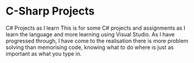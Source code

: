 # C-Sharp Projects
 C# Projects as I learn
This is for some C# projects and assignments as I learn the language and more learning using Visual Studio.
As I have progressed through, I have come to the realisation there is more problem solving than memorising code, knowing what 
to do where is just as important as what you type in.

